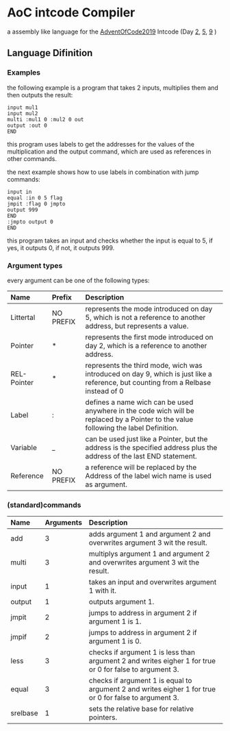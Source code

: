 # AoC intcode Compiler
a assembly like language for the [AdventOfCode2019](https://adventofcode.com/2019/about) Intcode (Day [2](https://adventofcode.com/2019/day/2), [5](https://adventofcode.com/2019/day/5), [9](https://adventofcode.com/2019/day/9) )

## Language Difinition

### Examples
the following example is a program that takes 2 inputs, multiplies them and then outputs the result:
```
input mul1
input mul2
multi :mul1 0 :mul2 0 out
output :out 0
END
```
this program uses labels to get the addresses for the values of the multiplication and the output command, which are used as references in other commands.

the next example shows how to use labels in combination with jump commands:
```
input in
equal :in 0 5 flag
jmpit :flag 0 jmpto
output 999
END
:jmpto output 0
END
```
this program takes an input and checks whether the input is equal to 5, if yes, it outputs 0, if not, it outputs 999.

### Argument types
every argument can be one of the following types:

| Name        | Prefix    | Description                                                                                                                          |
| :---        | :---      | :---                                                                                                                                 |
| Littertal   | NO PREFIX | represents the mode introduced on day 5, which is not a reference to another address, but represents a value.                        |
| Pointer     | *         | represents the first mode introduced on day 2, which is a reference to another address.                                              |
| REL-Pointer | *         | represents the third mode, wich was introduced on day 9, which is just like a reference, but counting from a Relbase instead of 0    |
| Label       | :         | defines a name wich can be used anywhere in the code wich will be replaced by a Pointer to the value following the label Definition. |
| Variable    | _         | can be used just like a Pointer, but the address is the specified address plus the address of the last END statement.                |
| Reference   | NO PREFIX | a reference will be replaced by the Address of the label wich name is used as argument.                                              |

### (standard)commands

| Name     | Arguments |Description                                                                                              |
| :--      | :---      | :---                                                                                                    |
| add      | 3         | adds argument 1 and argument 2 and overwrites argument 3 wit the result.                                |
| multi    | 3         | multiplys argument 1 and argument 2 and overwrites argument 3 wit the result.                           |
| input    | 1         | takes an input and overwrites argument 1 with it.                                                       |
| output   | 1         | outputs argument 1.                                                                                     |
| jmpit    | 2         | jumps to address in argument 2 if argument 1 is 1.                                                      |
| jmpif    | 2         | jumps to address in argument 2 if argument 1 is 0.                                                      |
| less     | 3         | checks if argument 1 is less than argument 2 and writes eigher 1 for true or 0 for false to argument 3. |
| equal    | 3         | checks if argument 1 is equal to argument 2 and writes eigher 1 for true or 0 for false to argument 3.  |
| srelbase | 1         | sets the relative base for relative pointers.                                                           |
